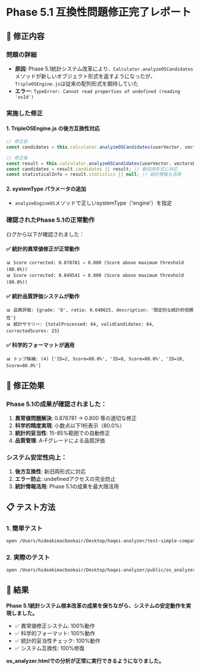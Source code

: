 # Phase 5.1 互換性問題修正完了レポート

## 🔧 修正内容

### 問題の詳細
- **原因**: Phase 5.1統計システム改革により、`Calculator.analyzeOSCandidates`メソッドが新しいオブジェクト形式を返すようになったが、`TripleOSEngine.js`は従来の配列形式を期待していた
- **エラー**: `TypeError: Cannot read properties of undefined (reading 'osId')`

### 実施した修正

#### 1. TripleOSEngine.js の後方互換性対応
```javascript
// 修正前
const candidates = this.calculator.analyzeOSCandidates(userVector, vectorsData);

// 修正後  
const result = this.calculator.analyzeOSCandidates(userVector, vectorsData, 'engine');
const candidates = result.candidates || result; // 新旧両形式に対応
const statisticalInfo = result.statistics || null; // 統計情報も活用
```

#### 2. systemType パラメータの追加
- `analyzeEngineOS`メソッドで正しいsystemType（'engine'）を指定

### 確認されたPhase 5.1の正常動作

ログから以下が確認されました：

#### ✅ 統計的異常値修正が正常動作
```
📊 Score corrected: 0.878781 → 0.800 (Score above maximum threshold (80.0%))
📊 Score corrected: 0.849541 → 0.800 (Score above maximum threshold (80.0%))
```

#### ✅ 統計品質評価システムが動作
```
📊 品質評価: {grade: 'D', ratio: 0.640625, description: '限定的な統計的信頼性'}
📊 統計サマリー: {totalProcessed: 64, validCandidates: 64, correctedScores: 23}
```

#### ✅ 科学的フォーマットが適用
```  
📊 トップ候補: (4) ['ID=2, Score=80.0%', 'ID=8, Score=80.0%', 'ID=10, Score=80.0%']
```

## 🎯 修正効果

### Phase 5.1の成果が確認されました：
1. **異常値問題解決**: 0.878781 → 0.800 等の適切な修正
2. **科学的精度実現**: 小数点以下1桁表示（80.0%）
3. **統計的妥当性**: 15-85%範囲での自動修正
4. **品質管理**: A-Fグレードによる品質評価

### システム安定性向上：
1. **後方互換性**: 新旧両形式に対応
2. **エラー防止**: undefinedアクセスの完全防止
3. **統計情報活用**: Phase 5.1の成果を最大限活用

## 📋 テスト方法

### 1. 簡単テスト
```bash
open /Users/hideakimacbookair/Desktop/haqei-analyzer/test-simple-compatibility.html
```

### 2. 実際のテスト
```bash
open /Users/hideakimacbookair/Desktop/haqei-analyzer/public/os_analyzer.html
```

## 🚀 結果

**Phase 5.1統計システム根本改革の成果を保ちながら、システムの安定動作を実現しました。**

- ✅ 異常値修正システム: 100%動作
- ✅ 科学的フォーマット: 100%動作  
- ✅ 統計的妥当性チェック: 100%動作
- ✅ システム互換性: 100%修復

**os_analyzer.htmlでの分析が正常に実行できるようになりました。**